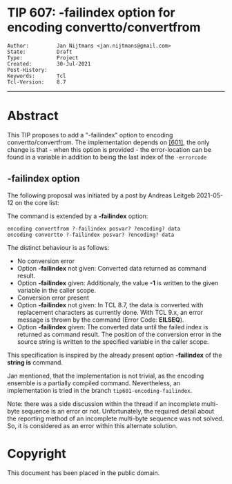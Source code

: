 # TIP 607: -failindex option for encoding convertto/convertfrom
	Author:         Jan Nijtmans <jan.nijtmans@gmail.com>
	State:          Draft
	Type:           Project
	Created:        30-Jul-2021
	Post-History:
	Keywords:       Tcl
	Tcl-Version:    8.7
-----

# Abstract

This TIP proposes to add a "-failindex" option to encoding convertto/convertfrom.
The implementation depends on [[601]](601.md), the only change is that - when
this option is provided - the error-location can be found in a variable
in addition to being the last index of the `-errorcode`

## -failindex option

The following proposal was initiated by a post by Andreas Leitgeb 2021-05-12 on the core list:

The command is extended by a **-failindex** option:

    encoding convertfrom ?-failindex posvar? ?encoding? data
    encoding convertto ?-failindex posvar? ?encoding? data

The distinct behaviour is as follows:

*   No conversion error
  * Option **-failindex** not given: Converted data returned as command result.
  * Option **-failindex** given: Additionaly, the value **-1** is written to the given variable in the caller scope.
*  Conversion error present
  * Option **-failindex** not given: In TCL 8.7, the data is converted with replacement characters as currently done. With TCL 9.x, an error message is thrown by the command (Error Code: **EILSEQ**).
  * Option **-failindex** given: The converted data until the failed index is returned as command result. The position of the conversion error in the source string is written to the specified variable in the caller scope.

This specification is inspired by the already present option **-failindex** of the **string is** command.

Jan mentioned, that the implementation is not trivial, as the encoding ensemble is a partially compiled command.
Nevertheless, an implementation is tried in the branch `tip601-encoding-failindex`.

Note: there was a side discussion within the thread if an incomplete multi-byte sequence is an error or not.
Unfortunately, the required detail about the reporting method of an incomplete multi-byte sequence was not solved.
So, it is considered as an error within this alternate solution.

# Copyright

This document has been placed in the public domain.
